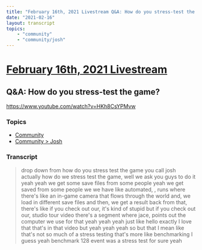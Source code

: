 ```yaml
---
title: "February 16th, 2021 Livestream Q&A: How do you stress-test the game?"
date: "2021-02-16"
layout: transcript
topics:
    - "community"
    - "community/josh"
---
```

# [February 16th, 2021 Livestream](../2021-02-16.md)
## Q&A: How do you stress-test the game?
https://www.youtube.com/watch?v=HKh8CsYPMvw

### Topics
* [Community](../topics/community.md)
* [Community > Josh](../topics/community/josh.md)

### Transcript

> drop down from how do you stress test the game you call josh actually how do we stress test the game, well we ask you guys to do it yeah yeah we get some save files from some people yeah we get saved from some people we we have like automated, , runs where there's like an in-game camera that flows through the world and, we load in different save files and then, we get a result back from that, there's like if you check out our, it's kind of stupid but if you check out our, studio tour video there's a segment where jace, points out the computer we use for that yeah yeah yeah just like hello exactly I love that that's in that video but yeah yeah yeah so but that I mean like that's not so much of a stress testing that's more like benchmarking I guess yeah benchmark 128 event was a stress test for sure yeah
